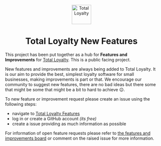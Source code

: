 <p align="center">
  <img alt="Total Loyalty" src="https://total-loyalty-fixed.s3-eu-west-1.amazonaws.com/tl_dark.png?width=64" width="64" />
</p>
<h1 align="center">
  Total Loyalty New Features
</h1>

This project has been put together as a hub for **Features and Improvements** for [Total Loyalty](https://www.total-loyalty.com/).  This is a public facing project.

New features and improvements are always being added to Total Loyalty.  It is our aim to provide the best, simplest loyalty software for small businesses, making improvements is part or that.  We encourage our community to suggest new features, there are no bad ideas but there some that might be some that might be a bit to hard to achieve 😉.

To new feature or improvement request please create an issue using the following steps:

- navigate to [Total Loyalty Features](https://github.com/Total-Loyalty/features/issues)
- log in or create a GitHub account _(its free)_
- create a issue providing as much information as possible

For information of open feature requests please refer to [the features and improvements board](https://github.com/orgs/Total-Loyalty/projects/3) or comment on the raised issue for more information.
